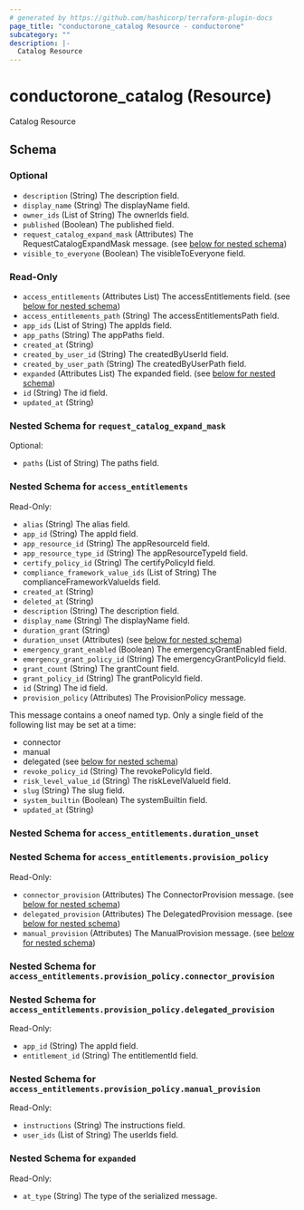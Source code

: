 ```yaml
---
# generated by https://github.com/hashicorp/terraform-plugin-docs
page_title: "conductorone_catalog Resource - conductorone"
subcategory: ""
description: |-
  Catalog Resource
---
```


# conductorone_catalog (Resource)

Catalog Resource



<!-- schema generated by tfplugindocs -->
## Schema

### Optional

- `description` (String) The description field.
- `display_name` (String) The displayName field.
- `owner_ids` (List of String) The ownerIds field.
- `published` (Boolean) The published field.
- `request_catalog_expand_mask` (Attributes) The RequestCatalogExpandMask message. (see [below for nested schema](#nestedatt--request_catalog_expand_mask))
- `visible_to_everyone` (Boolean) The visibleToEveryone field.

### Read-Only

- `access_entitlements` (Attributes List) The accessEntitlements field. (see [below for nested schema](#nestedatt--access_entitlements))
- `access_entitlements_path` (String) The accessEntitlementsPath field.
- `app_ids` (List of String) The appIds field.
- `app_paths` (String) The appPaths field.
- `created_at` (String)
- `created_by_user_id` (String) The createdByUserId field.
- `created_by_user_path` (String) The createdByUserPath field.
- `expanded` (Attributes List) The expanded field. (see [below for nested schema](#nestedatt--expanded))
- `id` (String) The id field.
- `updated_at` (String)

<a id="nestedatt--request_catalog_expand_mask"></a>
### Nested Schema for `request_catalog_expand_mask`

Optional:

- `paths` (List of String) The paths field.


<a id="nestedatt--access_entitlements"></a>
### Nested Schema for `access_entitlements`

Read-Only:

- `alias` (String) The alias field.
- `app_id` (String) The appId field.
- `app_resource_id` (String) The appResourceId field.
- `app_resource_type_id` (String) The appResourceTypeId field.
- `certify_policy_id` (String) The certifyPolicyId field.
- `compliance_framework_value_ids` (List of String) The complianceFrameworkValueIds field.
- `created_at` (String)
- `deleted_at` (String)
- `description` (String) The description field.
- `display_name` (String) The displayName field.
- `duration_grant` (String)
- `duration_unset` (Attributes) (see [below for nested schema](#nestedatt--access_entitlements--duration_unset))
- `emergency_grant_enabled` (Boolean) The emergencyGrantEnabled field.
- `emergency_grant_policy_id` (String) The emergencyGrantPolicyId field.
- `grant_count` (String) The grantCount field.
- `grant_policy_id` (String) The grantPolicyId field.
- `id` (String) The id field.
- `provision_policy` (Attributes) The ProvisionPolicy message.

This message contains a oneof named typ. Only a single field of the following list may be set at a time:
  - connector
  - manual
  - delegated (see [below for nested schema](#nestedatt--access_entitlements--provision_policy))
- `revoke_policy_id` (String) The revokePolicyId field.
- `risk_level_value_id` (String) The riskLevelValueId field.
- `slug` (String) The slug field.
- `system_builtin` (Boolean) The systemBuiltin field.
- `updated_at` (String)

<a id="nestedatt--access_entitlements--duration_unset"></a>
### Nested Schema for `access_entitlements.duration_unset`


<a id="nestedatt--access_entitlements--provision_policy"></a>
### Nested Schema for `access_entitlements.provision_policy`

Read-Only:

- `connector_provision` (Attributes) The ConnectorProvision message. (see [below for nested schema](#nestedatt--access_entitlements--provision_policy--connector_provision))
- `delegated_provision` (Attributes) The DelegatedProvision message. (see [below for nested schema](#nestedatt--access_entitlements--provision_policy--delegated_provision))
- `manual_provision` (Attributes) The ManualProvision message. (see [below for nested schema](#nestedatt--access_entitlements--provision_policy--manual_provision))

<a id="nestedatt--access_entitlements--provision_policy--connector_provision"></a>
### Nested Schema for `access_entitlements.provision_policy.connector_provision`


<a id="nestedatt--access_entitlements--provision_policy--delegated_provision"></a>
### Nested Schema for `access_entitlements.provision_policy.delegated_provision`

Read-Only:

- `app_id` (String) The appId field.
- `entitlement_id` (String) The entitlementId field.


<a id="nestedatt--access_entitlements--provision_policy--manual_provision"></a>
### Nested Schema for `access_entitlements.provision_policy.manual_provision`

Read-Only:

- `instructions` (String) The instructions field.
- `user_ids` (List of String) The userIds field.




<a id="nestedatt--expanded"></a>
### Nested Schema for `expanded`

Read-Only:

- `at_type` (String) The type of the serialized message.
